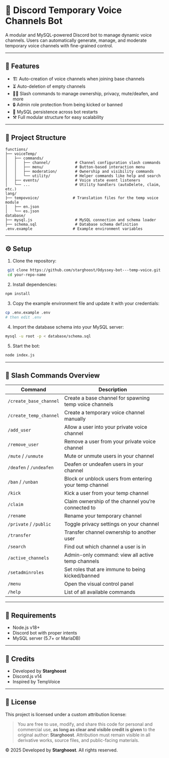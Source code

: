 # 🎹 Discord Temporary Voice Channels Bot

A modular and MySQL-powered Discord bot to manage dynamic voice channels. Users can automatically generate, manage, and moderate temporary voice channels with fine-grained control.

---

## 📆 Features

* 🏗️ Auto-creation of voice channels when joining base channels
* ⏳ Auto-deletion of empty channels
* 🧑‍⚖️ Slash commands to manage ownership, privacy, mute/deafen, and more
* 🔒 Admin role protection from being kicked or banned
* 📂 MySQL persistence across bot restarts
* ⚒️ Full modular structure for easy scalability

---

## 📁 Project Structure

```
functions/
├── voiceTemp/
│   ├── commands/
│   │   ├── channel/           # Channel configuration slash commands
│   │   ├── menu/              # Button-based interaction menu
│   │   ├── moderation/        # Ownership and visibility commands
│   │   └── utility/           # Helper commands like help and search
│   ├── events/                # Voice state event listeners
│   └── ...                    # Utility handlers (autoDelete, claim, etc.)
lang/
├── tempovoice/               # Translation files for the temp voice module
│   ├── en.json
│   └── es.json
database/
├── mysql.js                   # MySQL connection and schema loader
├── schema.sql                 # Database schema definition
.env.example                  # Example environment variables
```

---

## ⚙️ Setup

1. Clone the repository:

```bash
 git clone https://github.com/starghoost/Odyssey-bot---temp-voice.git
 cd your-repo-name
```

2. Install dependencies:

```bash
npm install
```

3. Copy the example environment file and update it with your credentials:

```bash
cp .env.example .env
# then edit .env
```

4. Import the database schema into your MySQL server:

```bash
mysql -u root -p < database/schema.sql
```

5. Start the bot:

```bash
node index.js
```

---

## 🧪 Slash Commands Overview

| Command                 | Description                                            |
| ----------------------- | ------------------------------------------------------ |
| `/create_base_channel`  | Create a base channel for spawning temp voice channels |
| `/create_temp_channel`  | Create a temporary voice channel manually              |
| `/add_user`             | Allow a user into your private voice channel           |
| `/remove_user`          | Remove a user from your private voice channel          |
| `/mute` / `/unmute`     | Mute or unmute users in your channel                   |
| `/deafen` / `/undeafen` | Deafen or undeafen users in your channel               |
| `/ban` / `/unban`       | Block or unblock users from entering your temp channel |
| `/kick`                 | Kick a user from your temp channel                     |
| `/claim`                | Claim ownership of the channel you’re connected to     |
| `/rename`               | Rename your temporary channel                          |
| `/private` / `/public`  | Toggle privacy settings on your channel                |
| `/transfer`             | Transfer channel ownership to another user             |
| `/search`               | Find out which channel a user is in                    |
| `/active_channels`      | Admin-only command: view all active temp channels      |
| `/setadminroles`        | Set roles that are immune to being kicked/banned       |
| `/menu`                 | Open the visual control panel                          |
| `/help`                 | List of all available commands                         |

---

## 🧹 Requirements

* Node.js v18+
* Discord bot with proper intents
* MySQL server (5.7+ or MariaDB)

---

## 👥 Credits

* Developed by **Starghoost**
* Discord.js v14
* Inspired by TempVoice

---

## 📄 License

This project is licensed under a custom attribution license:

> You are free to use, modify, and share this code for personal and commercial use, **as long as clear and visible credit is given** to the original author: **Starghoost**. Attribution must remain visible in all derivative works, source files, and public-facing materials.

© 2025 Developed by **Starghoost**. All rights reserved.
